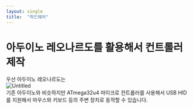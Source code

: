 ```yaml
---
layout: single
title:  "하드웨어"
---
```


# 아두이노 레오나르도를 활용해서 컨트롤러 제작

우선 아두이노 레오나르도는   
![Untitled](https://github.com/kysanAI/github-repository/assets/145781389/b96dacf9-d2d1-4d36-98b9-310cbd746ba2)   
기존 아두이노와 비슷하지만 ATmega32u4 마이크로 컨트롤러를 사용해서 USB HID를 지원해서 마우스와 키보드 등의 주변 장치로 동작할 수 있습니다.